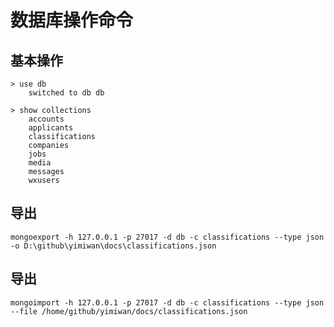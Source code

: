 # 数据库操作命令 #

## 基本操作 ##
	> use db
		switched to db db

	> show collections
		accounts
		applicants
		classifications
		companies
		jobs
		media
		messages
		wxusers

## 导出 ##

	mongoexport -h 127.0.0.1 -p 27017 -d db -c classifications --type json -o D:\github\yimiwan\docs\classifications.json

## 导出 ##

	mongoimport -h 127.0.0.1 -p 27017 -d db -c classifications --type json --file /home/github/yimiwan/docs/classifications.json